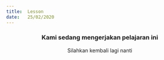 ```yaml
---
title:  Lesson
date:   25/02/2020
---
```


### <center>Kami sedang mengerjakan pelajaran ini</center>
<center>Silahkan kembali lagi nanti</center>